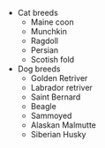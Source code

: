 * Cat breeds
  * Maine coon
  * Munchkin
  * Ragdoll
  * Persian 
  * Scotish fold
* Dog breeds
  * Golden Retriver
  * Labrador retriver
  * Saint Bernard
  * Beagle
  * Sammoyed
  * Alaskan Malmutte
  * Siberian Husky
